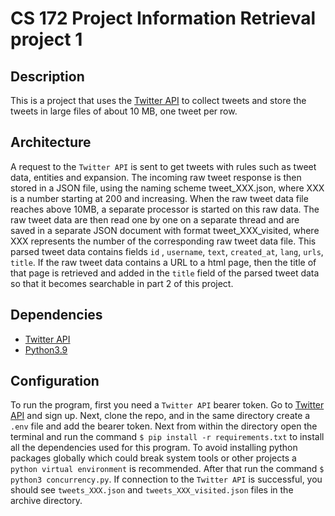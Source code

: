 # CS 172 Project Information Retrieval project 1

## Description

This is a project that uses
the [Twitter API](https://developer.twitter.com/en/docs/twitter-api) to collect
tweets and store the tweets in large files of about 10 MB, one tweet per row.

## Architecture

A request to the `Twitter API` is sent to get tweets with rules such as tweet
data, entities and expansion. The incoming raw tweet response is then stored in
a JSON file, using the naming scheme tweet_XXX.json, where XXX is a number
starting at 200 and increasing. When the raw tweet data file reaches above 10MB,
a separate processor is started on this raw data. The raw tweet data are then
read one by one on a separate thread and are saved in a separate JSON document
with format tweet_XXX_visited, where XXX represents the number of the
corresponding raw tweet data file. This parsed tweet data contains fields `id`
, `username`, `text`, `created_at`, `lang`, `urls`, `title`. If the raw tweet
data contains a URL to a html page, then the title of that page is retrieved
and added in the `title` field of the parsed tweet data so that it becomes
searchable in part 2 of this project.

## Dependencies

* [Twitter API](https://developer.twitter.com/en/docs/twitter-api)
* [Python3.9](https://www.python.org/downloads/)

## Configuration

To run the program, first you need a `Twitter API` bearer token. Go
to [Twitter API](https://developer.twitter.com/en/docs/twitter-api) and sign up.
Next, clone the repo, and in the same directory create a `.env` file and add the
bearer token. Next from within the directory open the terminal and run the
command `$ pip install -r requirements.txt` to install all the dependencies used
for this program. To avoid installing python packages globally which could break
system tools or other projects a `python virtual environment` is recommended.
After that run the command `$ python3 concurrency.py`. If connection to
the `Twitter API` is successful, you should see `tweets_XXX.json` and
`tweets_XXX_visited.json` files in the archive directory.

